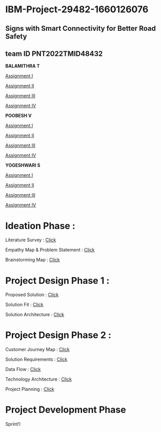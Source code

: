 # IBM-Project-29482-1660126076
## Signs with Smart Connectivity for Better Road Safety
## team ID PNT2022TMID48432
**BALAMITHRA T**

[Assignment I](https://github.com/IBM-EPBL/IBM-Project-29482-1660126076/blob/main/Editing%20Components.png)

[Assignment II](https://github.com/IBM-EPBL/IBM-Project-29482-1660126076/commit/a06102764bcaa3471a96866b0222413dfb5eb0d6)

[Assignment III](https://github.com/IBM-EPBL/IBM-Project-29482-1660126076/tree/main/ASSIGNMENT%20III/BALAMITHRA%20T%20(TL))

[Assignment IV](https://github.com/IBM-EPBL/IBM-Project-29482-1660126076/blob/main/Assignment%20%20IV/T.Balamithra.pdf)

**POOBESH V**

[Assignment I](https://github.com/IBM-EPBL/IBM-Project-29482-1660126076/blob/main/TEM%20PIC.png)

[Assignment II](https://github.com/IBM-EPBL/IBM-Project-29482-1660126076/blob/main/temp%20%26%20hum)

[Assignment III](https://github.com/IBM-EPBL/IBM-Project-29482-1660126076/tree/main/ASSIGNMENT%20III/POOBESH%20V%20(TM))

[Assignment IV](https://github.com/IBM-EPBL/IBM-Project-29482-1660126076/blob/main/Assignment%20%20IV/Poobesh%20v.pdf)

**YOGESHWARI S**

[Assignment I](https://github.com/IBM-EPBL/IBM-Project-29482-1660126076/blob/main/Fantastic%20Jofo%20(1).png)

[Assignment II](https://github.com/IBM-EPBL/IBM-Project-29482-1660126076/commit/a06102764bcaa3471a96866b0222413dfb5eb0d6)

[Assignment III](https://github.com/IBM-EPBL/IBM-Project-29482-1660126076/tree/main/ASSIGNMENT%20III/YOGESHWARI%20S%20(TM))

[Assignment IV](https://github.com/IBM-EPBL/IBM-Project-29482-1660126076/blob/main/Assignment%20%20IV/Yogeshwari%20S.pdf)

# Ideation Phase :

Literature Survey :  [Click](https://github.com/IBM-EPBL/IBM-Project-29482-1660126076/tree/main/IDEATION%20PHASE)

Empathy Map & Problem Statement :  [Click](https://github.com/IBM-EPBL/IBM-Project-29482-1660126076/tree/main/IDEATION%20PHASE)

Brainstorming Map :  [Click](https://github.com/IBM-EPBL/IBM-Project-29482-1660126076/tree/main/IDEATION%20PHASE)

# Project Design Phase 1 :

Proposed Solution :  [Click](https://github.com/IBM-EPBL/IBM-Project-29482-1660126076/tree/main/PROJECT%20DESIGN%20PHASE%20I)

Solution Fit :   [Click](https://github.com/IBM-EPBL/IBM-Project-29482-1660126076/tree/main/PROJECT%20DESIGN%20PHASE%20I)

Solution Architecture :   [Click](https://github.com/IBM-EPBL/IBM-Project-29482-1660126076/tree/main/PROJECT%20DESIGN%20PHASE%20I)

# Project Design Phase 2 :

Customer Journey Map :   [Click](https://github.com/IBM-EPBL/IBM-Project-29482-1660126076/tree/main/PROJECT%20DESIGN%20PHASE%20II)

Solution Requirements :    [Click](https://github.com/IBM-EPBL/IBM-Project-29482-1660126076/tree/main/PROJECT%20DESIGN%20PHASE%20II)

Data Flow :   [Click](https://github.com/IBM-EPBL/IBM-Project-29482-1660126076/tree/main/PROJECT%20DESIGN%20PHASE%20II)

Technology Architecture :   [Click](https://github.com/IBM-EPBL/IBM-Project-29482-1660126076/tree/main/PROJECT%20DESIGN%20PHASE%20II)

Project Planning :  [Click](https://github.com/IBM-EPBL/IBM-Project-29482-1660126076/tree/main/PROJECT%20PLANNING%20PHASE)

# Project Development Phase

Sprint1: 
